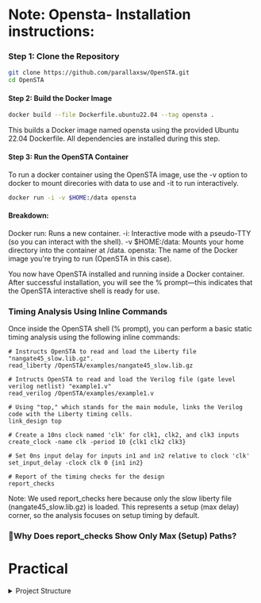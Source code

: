  # **Note:** Opensta- Installation instructions:

### Step 1: Clone the Repository

```bash
git clone https://github.com/parallaxsw/OpenSTA.git
cd OpenSTA
```



#### Step 2: Build the Docker Image
```bash
docker build --file Dockerfile.ubuntu22.04 --tag opensta .
```
This builds a Docker image named opensta using the provided Ubuntu 22.04 Dockerfile. All dependencies are installed during this step.



#### Step 3: Run the OpenSTA Container
To run a docker container using the OpenSTA image, use the -v option to docker to mount direcories with data to use and -it to run interactively.
```bash
docker run -i -v $HOME:/data opensta
```
#### Breakdown:

Docker run: Runs a new container.
-i: Interactive mode with a pseudo-TTY (so you can interact with the shell).
-v $HOME:/data: Mounts your home directory into the container at /data.
opensta: The name of the Docker image you're trying to run (OpenSTA in this case).



You now have OpenSTA installed and running inside a Docker container. After successful installation, you will see the % prompt—this indicates that the OpenSTA interactive shell is ready for use.

### Timing Analysis Using Inline Commands

Once inside the OpenSTA shell (% prompt), you can perform a basic static timing analysis using the following inline commands:
```shell
# Instructs OpenSTA to read and load the Liberty file "nangate45_slow.lib.gz".
read_liberty /OpenSTA/examples/nangate45_slow.lib.gz

# Intructs OpenSTA to read and load the Verilog file (gate level verilog netlist) "example1.v"
read_verilog /OpenSTA/examples/example1.v

# Using "top," which stands for the main module, links the Verilog code with the Liberty timing cells.
link_design top

# Create a 10ns clock named 'clk' for clk1, clk2, and clk3 inputs 
create_clock -name clk -period 10 {clk1 clk2 clk3}

# Set 0ns input delay for inputs in1 and in2 relative to clock 'clk'
set_input_delay -clock clk 0 {in1 in2}

# Report of the timing checks for the design 
report_checks 
```
  
Note: We used report_checks here because only the slow liberty file (nangate45_slow.lib.gz) is loaded.
This represents a setup (max delay) corner, so the analysis focuses on setup timing by default.

### 🤔Why Does report_checks Show Only Max (Setup) Paths?
# Practical 
<details>
 <summary>Project Structure</summary>
 

